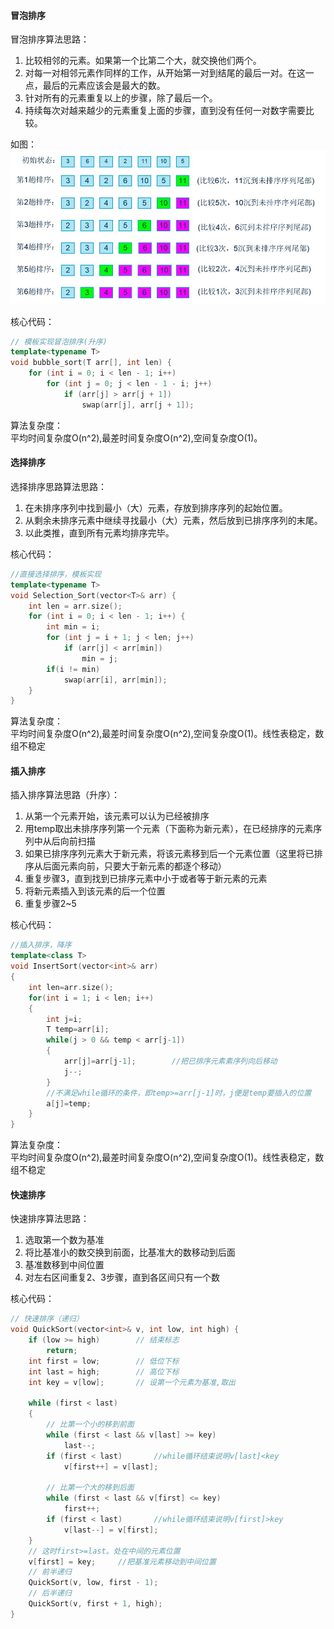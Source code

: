 #### 冒泡排序
冒泡排序算法思路：  
1. 比较相邻的元素。如果第一个比第二个大，就交换他们两个。  
2. 对每一对相邻元素作同样的工作，从开始第一对到结尾的最后一对。在这一点，最后的元素应该会是最大的数。  
3. 针对所有的元素重复以上的步骤，除了最后一个。  
4. 持续每次对越来越少的元素重复上面的步骤，直到没有任何一对数字需要比较。  


如图：
![](img/maopaopaixu1.jpg)

核心代码：
```c++
// 模板实现冒泡排序(升序)
template<typename T> 
void bubble_sort(T arr[], int len) {
	for (int i = 0; i < len - 1; i++)
		for (int j = 0; j < len - 1 - i; j++)
			if (arr[j] > arr[j + 1])
				swap(arr[j], arr[j + 1]);
```
算法复杂度：  
平均时间复杂度O(n^2),最差时间复杂度O(n^2),空间复杂度O(1)。

#### 选择排序
选择排序思路算法思路：
1. 在未排序序列中找到最小（大）元素，存放到排序序列的起始位置。  
2. 从剩余未排序元素中继续寻找最小（大）元素，然后放到已排序序列的末尾。  
3. 以此类推，直到所有元素均排序完毕。  

核心代码：
```c++
//直接选择排序，模板实现
template<typename T> 
void Selection_Sort(vector<T>& arr) {
	int len = arr.size();
	for (int i = 0; i < len - 1; i++) {
		int min = i;
		for (int j = i + 1; j < len; j++)
			if (arr[j] < arr[min])
				min = j;
		if(i != min)
			swap(arr[i], arr[min]);
	}
}
```
算法复杂度：  
平均时间复杂度O(n^2),最差时间复杂度O(n^2),空间复杂度O(1)。线性表稳定，数组不稳定

#### 插入排序
插入排序算法思路（升序）：
1. 从第一个元素开始，该元素可以认为已经被排序
2. 用temp取出未排序序列第一个元素（下面称为新元素），在已经排序的元素序列中从后向前扫描
3. 如果已排序序列元素大于新元素，将该元素移到后一个元素位置（这里将已排序从后面元素向前，只要大于新元素的都逐个移动）
4. 重复步骤3，直到找到已排序元素中小于或者等于新元素的元素
5. 将新元素插入到该元素的后一个位置
6. 重复步骤2~5

核心代码：
```c++
//插入排序，降序
template<class T> 
void InsertSort(vector<int>& arr)
{
	int len=arr.size();
	for(int i = 1; i < len; i++)
	{
		int j=i;
		T temp=arr[i];
		while(j > 0 && temp < arr[j-1])
		{
			arr[j]=arr[j-1];		//把已排序元素素序列向后移动
			j--;
		}
		//不满足while循环的条件，即temp>=arr[j-1]时，j便是temp要插入的位置
		a[j]=temp;
	}
}
```

算法复杂度：  
平均时间复杂度O(n^2),最差时间复杂度O(n^2),空间复杂度O(1)。线性表稳定，数组不稳定

#### 快速排序
快速排序算法思路：
1. 选取第一个数为基准
2. 将比基准小的数交换到前面，比基准大的数移动到后面
3. 基准数移到中间位置
4. 对左右区间重复2、3步骤，直到各区间只有一个数

核心代码：
```c++
// 快速排序（递归）
void QuickSort(vector<int>& v, int low, int high) {
	if (low >= high)		// 结束标志
		return;
	int first = low;		// 低位下标
	int last = high;		// 高位下标
	int key = v[low];		// 设第一个元素为基准,取出

	while (first < last)
	{
		// 比第一个小的移到前面
		while (first < last && v[last] >= key)
			last--;
		if (first < last)		//while循环结束说明v[last]<key
			v[first++] = v[last];

		// 比第一个大的移到后面
		while (first < last && v[first] <= key)
			first++;
		if (first < last)		//while循环结束说明v[first]>key
			v[last--] = v[first];
	}
	// 这时first>=last。处在中间的元素位置
	v[first] = key;		//把基准元素移动到中间位置
	// 前半递归
	QuickSort(v, low, first - 1);
	// 后半递归
	QuickSort(v, first + 1, high);
}
```